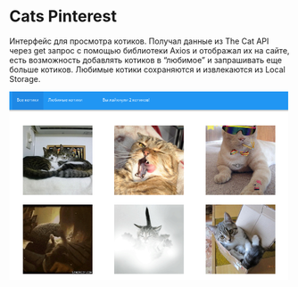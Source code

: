 # Cats Pinterest

Интерфейс для просмотра котиков. Получал данные из
The Cat API через get запрос с помощью библиотеки Axios и отображал их на
сайте, есть возможность добавлять котиков в “любимое” и запрашивать еще
больше котиков. Любимые котики сохраняются и извлекаются из Local Storage.

<img width="500px" alt="screenshot" src="screenshot.png">